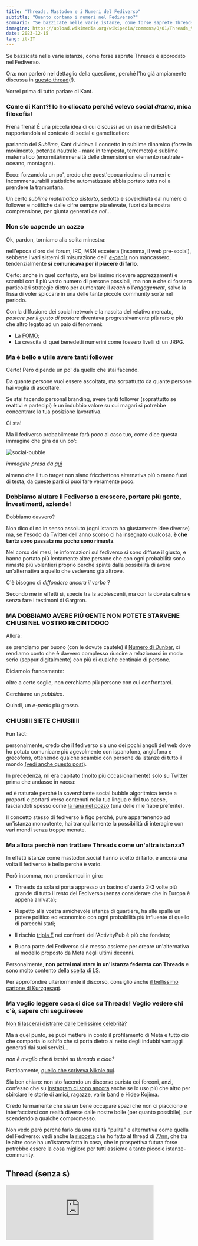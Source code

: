 ```yaml
---
title: "Threads, Mastodon e i Numeri del Fediverso"
subtitle: "Quanto contano i numeri nel Fediverso?"
sommario: "Se bazzicate nelle varie istanze, come forse saprete Threads è approdato nel Fediverso. Ora, non parlerò nel dettaglio della questione, perché l'ho già ampiamente discussa..."
immagine: https://upload.wikimedia.org/wikipedia/commons/0/01/Threads_%28app%29.svg  
date: 2023-12-15
lang: it-IT
---
```


Se bazzicate nelle varie istanze, come forse saprete Threads è approdato nel Fediverso.

Ora: non parlerò nel dettaglio della questione, perché l'ho già ampiamente discussa in [questo thread](https://livellosegreto.it/@xabacadabra/111578233645466738)(!).

Vorrei prima di tutto parlare di Kant.

### Come di Kant?! Io ho cliccato perché volevo social _drama_, mica filosofia!

Frena frena! È una piccola idea di cui discussi ad un esame di Estetica rapportandola al contesto di social e gamefication:

parlando del _Sublime_, Kant divideva il concetto in sublime dinamico (forze in movimento, potenza nautrale - mare in tempesta, terremoto) e sublime matematico (enormità/immensità delle dimensioni un elemento nautrale - oceano, montagna).

Ecco: forzandola un po', credo che quest'epoca ricolma di numeri e incommensurabili statistiche automatizzate abbia portato tuttɜ noi a prendere la tramontana.

Un certo _sublime matematico distorto_, sedottɜ e soverchiatɜ dal numero di follower e notifiche dalle cifre sempre più elevate, fuori dalla nostra comprensione, per giunta generati da _noi_...

### Non sto capendo un cazzo

Ok, pardon, torniamo alla solita minestra: 

nell'epoca d'oro dei forum, IRC, MSN eccetera (insomma, il web pre-social), sebbene i vari sistemi di misurazione dell' [_e-penis_](https://www.urbandictionary.com/define.php?term=e-penis) non mancassero, tendenzialmente **si comunicava per il piacere di farlo**.

Certo: anche in quel contesto, era bellissimo ricevere apprezzamenti e scambi con il più vasto numero di persone possibili, ma non è che ci fossero particolari strategie dietro per aumentare il _reach_ o l'_engagement_, salvo la fissa di voler spiccare in una delle tante piccole community sorte nel periodo. 

Con la diffusione dei social network e la nascita del relativo mercato, _postare per il gusto di postare_ diventava progressivamente più raro e più che altro legato ad un paio di fenomeni:

 - La [FOMO](https://en.wikipedia.org/wiki/Fear_of_missing_out); 
 - La crescita di quei benedetti numerini come fossero livelli di un JRPG.

### Ma è bello e utile avere tanti follower 

Certo! Però dipende un po' da quello che stai facendo. 

Da quante persone vuoi essere ascoltatǝ, ma sorpattutto da quante persone hai voglia di ascoltare. 

Se stai facendo personal branding, avere tanti follower (soprattutto se reattivi e partecipi) è un indubbio valore su cui magari si potrebbe concentrare la tua posizione lavorativa. 

Ci sta! 

Ma il fediverso probabilmente farà poco al caso tuo, come dice questa immagine che gira da un po':

![social-bubble](https://cdn.masto.host/livellosegretoit/cache/media_attachments/files/111/560/969/900/516/067/original/60f16d899d9cb442.webp)

_immagine presa da [qui](https://livellosegreto.it/@ploum@mamot.fr/111560969987273716)_

almeno che il tuo target non siano fricchettonɜ alternativɜ più o meno fuori di testa, da queste parti ci puoi fare veramente poco.

### Dobbiamo aiutare il Fediverso a crescere, portare più gente, investimenti, aziende!

Dobbiamo davvero?

Non dico di no in senso assoluto (ogni istanza ha giustamente idee diverse) ma, se l'esodo da Twitter dell'anno scorso ci ha insegnato qualcosa, **è che tantɜ sono passatɜ ma pochɜ sono rimastɜ**.

Nel corso dei mesi, le informazioni sul fediverso si sono diffuse il giusto, e hanno portato più lentamente altre persone che con ogni probabilità sono rimaste più volentieri proprio perché spinte dalla possibilità di avere un'alternativa a quello che vedevano già altrove. 

C'è bisogno di _diffondere ancora il verbo_ ? 

Secondo me in effetti sì, specie tra lɜ adolescenti, ma con la dovuta calma e senza fare i testimoni di Gargron.

### MA DOBBIAMO AVERE PIÙ GENTE NON POTETE STARVENE CHIUSI NEL VOSTRO RECINTOOOO

Allora: 

se prendiamo per buono (con le dovute cautele) il [Numero di Dunbar](https://it.wikipedia.org/wiki/Numero_di_Dunbar), ci rendiamo conto che è davvero complesso riuscire a relazionarsi in modo serio (seppur digitalmente) con più di qualche centinaio di persone.  

Diciamolo francamente: 

oltre a certe soglie, non cerchiamo più persone con cui confrontarci. 

Cerchiamo un _pubblico_. 

Quindi, un _e-penis_ più grosso.

### CHIUSIIII SIETE CHIUSIIIII

Fun fact: 

personalmente, credo che il fediverso sia uno dei pochi angoli del web dove ho potuto comunicare più agevolmente con ispanofonɜ, anglofonɜ e grecofonɜ, ottenendo qualche scambio con persone da istanze di tutto il mondo [(vedi anche questo post)](/posts/eng/fediverse-languages).

In precedenza, mi era capitato (molto più occasionalmente) solo su Twitter prima che andasse in vacca: 

ed è naturale perché la soverchiante social bubble algoritmica tende a proporti e portarti verso contenuti nella tua lingua e del tuo paese, lasciandoti spesso come [la rana nel pozzo](https://www.qcodemag.it/archivio/2015/01/22/in-fabula-la-rana-nel-pozzo/) (una delle mie fiabe preferite).

Il concetto stesso di fediverso è figo perché, pure appartenendo ad un'istanza monoutente, hai tranquillamente la possibilità di interagire con vari mondi senza troppe menate.

### Ma allora perchè non trattare Threads come un'altra istanza?

In effetti istanze come mastodon.social hanno scelto di farlo, e ancora una volta il fediverso è bello perché è vario.

Però insomma, non prendiamoci in giro:

- Threads da sola si porta appresso un bacino d'utentɜ 2-3 volte più grande di tutto il resto del Fediverso (senza considerare che in Europa è appena arrivata); 

- Rispetto alla vostra amichevole istanza di quartiere, ha alle spalle un potere politico ed economico con ogni probabilità più influente di quello di parecchi stati; 

- Il rischio [tripla E](https://en.wikipedia.org/wiki/Embrace,_extend,_and_extinguish) nei confronti dell'ActivityPub è più che fondato;

- Buona parte del Fediverso si è messo assieme per creare un'alternativa al modello proposto da Meta negli ultimi decenni.

Personalmente, **non potrei mai stare in un'istanza federata con Threads** e sono molto contento della [scelta di LS](https://livellosegreto.it/@kenobit/111578688386364827).

Per approfondire ulteriormente il discorso, consiglio anche [il bellissimo cartone di Kurzgesagt](https://www.youtube.com/watch?v=fuFlMtZmvY0).

### Ma voglio leggere cosa si dice su Threads! Voglio vedere chi c'è, sapere chi seguireeee

[Non ti lascerai distrarre dalle bellissime celebrità?](https://youtu.be/kb2B2RD-_BI?si=hmm9x-Hz-G0MHl8X)

Ma a quel punto, se puoi mettere in conto il profilamento di Meta e tutto ciò che comporta lo schifo che si porta dietro al netto degli indubbi vantaggi generati dai suoi servizi...

_non è meglio che ti iscrivi su threads e ciao?_

Praticamente, [quello che scriveva Nikole qui](https://livellosegreto.it/@nikole/111579202478552683).

Sia ben chiaro: non sto facendo un discorso purista coi forconi, anzi, confesso che su [Instagram ci sono ancora](https://www.instagram.com/xabacadabra/) anche se lo uso più che altro per sbirciare le storie di amici, ragazze, varie band e Hideo Kojima.

Credo fermamente che sia un bene occupare spazi che non ci piacciono e interfacciarsi con realtà diverse dalle nostre bolle (per quanto possibile), pur scendendo a qualche compromesso.

Non vedo però perché farlo da una realtà "pulita" e alternativa come quella del Fediverso: vedi anche la [risposta](https://livellosegreto.it/@xabacadabra/111581074887923039) che ho fatto al thread di [77nn](https://livellosegreto.it/@77nn@goto.77nn.it), che tra le altre cose ha un'istanza fatta in casa, che in prospettiva futura forse potrebbe essere la cosa migliore per tutti assieme a tante piccole istanze-community.

## Thread (senza s)

<iframe src="https://livellosegreto.it/@xabacadabra/111583812814574245/embed" class="mastodon-embed" style="max-width: 100%; border: 0" width="400" allowfullscreen="allowfullscreen"></iframe><script src="https://livellosegreto.it/embed.js" async="async"></script>